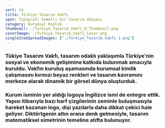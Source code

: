 ```yaml
---
sort: 14
title: Türkiye Tasarım Vakfı
spot: Tipografi temelli bir tasarım dünyası
category: Kurumsal Kimlik
thumbnail: ./Turkiye_Tasarim_Vakfi_0_Thumbnail.png
coverImage: ./Turkiye_Tasarim_Vakfi_Cover.png
singleItemSpreadImages: ["./Turkiye_Tasarim_Vakfi_1.png"]
---
```


### Tükiye Tasarım Vakfı, tasarım odaklı yaklaşımla Türkiye'nin sosyal ve ekonomik gelişimine katkıda bulunmak amacıyla kuruldu. Vakfın kuruluş aşamasında kurumsal kimlik çalışmasını kırmızı beyaz renkleri ve tasarım kavramını merkeze alarak dinamik bir görsel dünya oluşturduk.

### Kurum isminin yer aldığı logoya İngilizce ismi de entegre ettik. Yapısı itibarıyla bazı harf çizgilerinin zeminle buluşmasıyla hareket kazanan logo, dişi yazılarla daha dikkat çekici hale geliyor. Diktörtgenin altın orana denk gelmesiyle, tasarım matematiksel simetrinin temeline atıfta bulunuyor.
